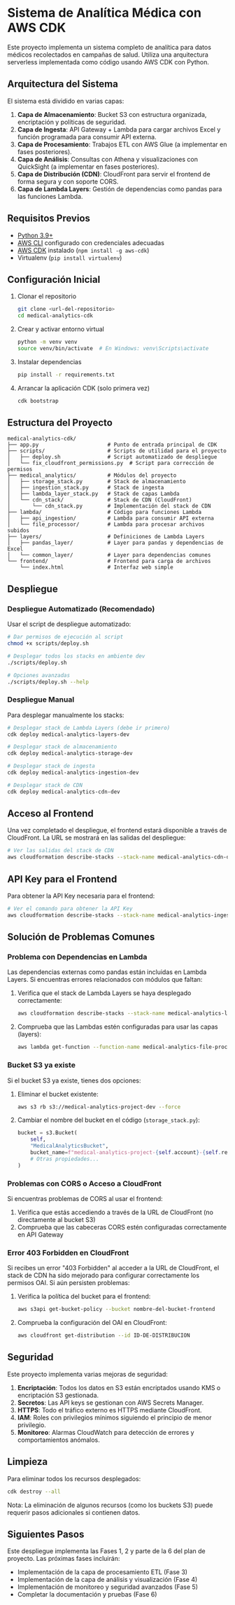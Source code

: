 # Sistema de Analítica Médica con AWS CDK

Este proyecto implementa un sistema completo de analítica para datos médicos recolectados en campañas de salud. Utiliza una arquitectura serverless implementada como código usando AWS CDK con Python.

## Arquitectura del Sistema

El sistema está dividido en varias capas:

1. **Capa de Almacenamiento**: Bucket S3 con estructura organizada, encriptación y políticas de seguridad.
2. **Capa de Ingesta**: API Gateway + Lambda para cargar archivos Excel y función programada para consumir API externa.
3. **Capa de Procesamiento**: Trabajos ETL con AWS Glue (a implementar en fases posteriores).
4. **Capa de Análisis**: Consultas con Athena y visualizaciones con QuickSight (a implementar en fases posteriores).
5. **Capa de Distribución (CDN)**: CloudFront para servir el frontend de forma segura y con soporte CORS.
6. **Capa de Lambda Layers**: Gestión de dependencias como pandas para las funciones Lambda.

## Requisitos Previos

- [Python 3.9+](https://www.python.org/downloads/)
- [AWS CLI](https://aws.amazon.com/cli/) configurado con credenciales adecuadas
- [AWS CDK](https://aws.amazon.com/cdk/) instalado (`npm install -g aws-cdk`)
- Virtualenv (`pip install virtualenv`)

## Configuración Inicial

1. Clonar el repositorio
   ```bash
   git clone <url-del-repositorio>
   cd medical-analytics-cdk
   ```

2. Crear y activar entorno virtual
   ```bash
   python -m venv venv
   source venv/bin/activate  # En Windows: venv\Scripts\activate
   ```

3. Instalar dependencias
   ```bash
   pip install -r requirements.txt
   ```

4. Arrancar la aplicación CDK (solo primera vez)
   ```bash
   cdk bootstrap
   ```

## Estructura del Proyecto

```
medical-analytics-cdk/
├── app.py                      # Punto de entrada principal de CDK
├── scripts/                    # Scripts de utilidad para el proyecto
│   ├── deploy.sh               # Script automatizado de despliegue
│   └── fix_cloudfront_permissions.py  # Script para corrección de permisos
├── medical_analytics/          # Módulos del proyecto
│   ├── storage_stack.py        # Stack de almacenamiento
│   ├── ingestion_stack.py      # Stack de ingesta
│   ├── lambda_layer_stack.py   # Stack de capas Lambda
│   └── cdn_stack/              # Stack de CDN (CloudFront)
│       └── cdn_stack.py        # Implementación del stack de CDN
├── lambda/                     # Código para funciones Lambda
│   ├── api_ingestion/          # Lambda para consumir API externa
│   └── file_processor/         # Lambda para procesar archivos subidos
├── layers/                     # Definiciones de Lambda Layers
│   ├── pandas_layer/           # Layer para pandas y dependencias de Excel
│   └── common_layer/           # Layer para dependencias comunes
└── frontend/                   # Frontend para carga de archivos
    └── index.html              # Interfaz web simple
```

## Despliegue

### Despliegue Automatizado (Recomendado)

Usar el script de despliegue automatizado:

```bash
# Dar permisos de ejecución al script
chmod +x scripts/deploy.sh

# Desplegar todos los stacks en ambiente dev
./scripts/deploy.sh

# Opciones avanzadas
./scripts/deploy.sh --help
```

### Despliegue Manual

Para desplegar manualmente los stacks:

```bash
# Desplegar stack de Lambda Layers (debe ir primero)
cdk deploy medical-analytics-layers-dev

# Desplegar stack de almacenamiento
cdk deploy medical-analytics-storage-dev

# Desplegar stack de ingesta
cdk deploy medical-analytics-ingestion-dev

# Desplegar stack de CDN
cdk deploy medical-analytics-cdn-dev
```

## Acceso al Frontend

Una vez completado el despliegue, el frontend estará disponible a través de CloudFront. La URL se mostrará en las salidas del despliegue:

```bash
# Ver las salidas del stack de CDN
aws cloudformation describe-stacks --stack-name medical-analytics-cdn-dev --query "Stacks[0].Outputs[?OutputKey=='CloudFrontURL'].OutputValue" --output text
```

## API Key para el Frontend

Para obtener la API Key necesaria para el frontend:

```bash
# Ver el comando para obtener la API Key
aws cloudformation describe-stacks --stack-name medical-analytics-ingestion-dev --query "Stacks[0].Outputs[?OutputKey=='GetApiKeyCommand'].OutputValue" --output text | bash
```

## Solución de Problemas Comunes

### Problema con Dependencias en Lambda

Las dependencias externas como pandas están incluidas en Lambda Layers. Si encuentras errores relacionados con módulos que faltan:

1. Verifica que el stack de Lambda Layers se haya desplegado correctamente:
   ```bash
   aws cloudformation describe-stacks --stack-name medical-analytics-layers-dev
   ```

2. Comprueba que las Lambdas estén configuradas para usar las capas (layers):
   ```bash
   aws lambda get-function --function-name medical-analytics-file-processor --query "Configuration.Layers"
   ```

### Bucket S3 ya existe

Si el bucket S3 ya existe, tienes dos opciones:

1. Eliminar el bucket existente:
   ```bash
   aws s3 rb s3://medical-analytics-project-dev --force
   ```

2. Cambiar el nombre del bucket en el código (`storage_stack.py`):
   ```python
   bucket = s3.Bucket(
       self,
       "MedicalAnalyticsBucket",
       bucket_name=f"medical-analytics-project-{self.account}-{self.region}",  # Nombre único
       # Otras propiedades...
   )
   ```

### Problemas con CORS o Acceso a CloudFront

Si encuentras problemas de CORS al usar el frontend:

1. Verifica que estás accediendo a través de la URL de CloudFront (no directamente al bucket S3)
2. Comprueba que las cabeceras CORS estén configuradas correctamente en API Gateway

### Error 403 Forbidden en CloudFront

Si recibes un error "403 Forbidden" al acceder a la URL de CloudFront, el stack de CDN ha sido mejorado para configurar correctamente los permisos OAI. Si aún persisten problemas:

1. Verifica la política del bucket para el frontend:
   ```bash
   aws s3api get-bucket-policy --bucket nombre-del-bucket-frontend
   ```

2. Comprueba la configuración del OAI en CloudFront:
   ```bash
   aws cloudfront get-distribution --id ID-DE-DISTRIBUCION
   ```

## Seguridad

Este proyecto implementa varias mejoras de seguridad:

1. **Encriptación**: Todos los datos en S3 están encriptados usando KMS o encriptación S3 gestionada.
2. **Secretos**: Las API keys se gestionan con AWS Secrets Manager.
3. **HTTPS**: Todo el tráfico externo es HTTPS mediante CloudFront.
4. **IAM**: Roles con privilegios mínimos siguiendo el principio de menor privilegio.
5. **Monitoreo**: Alarmas CloudWatch para detección de errores y comportamientos anómalos.

## Limpieza

Para eliminar todos los recursos desplegados:

```bash
cdk destroy --all
```

Nota: La eliminación de algunos recursos (como los buckets S3) puede requerir pasos adicionales si contienen datos.

## Siguientes Pasos

Este despliegue implementa las Fases 1, 2 y parte de la 6 del plan de proyecto. Las próximas fases incluirán:

- Implementación de la capa de procesamiento ETL (Fase 3)
- Implementación de la capa de análisis y visualización (Fase 4)
- Implementación de monitoreo y seguridad avanzados (Fase 5)
- Completar la documentación y pruebas (Fase 6)
